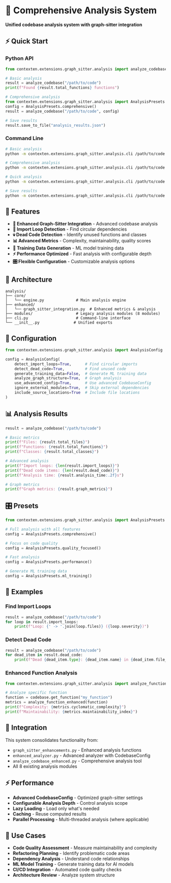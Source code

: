 # 🚀 Comprehensive Analysis System

**Unified codebase analysis system with graph-sitter integration**

## ⚡ Quick Start

### Python API
```python
from contexten.extensions.graph_sitter.analysis import analyze_codebase

# Basic analysis
result = analyze_codebase("/path/to/code")
print(f"Found {result.total_functions} functions")

# Comprehensive analysis
from contexten.extensions.graph_sitter.analysis import AnalysisPresets
config = AnalysisPresets.comprehensive()
result = analyze_codebase("/path/to/code", config)

# Save results
result.save_to_file("analysis_results.json")
```

### Command Line
```bash
# Basic analysis
python -m contexten.extensions.graph_sitter.analysis.cli /path/to/code

# Comprehensive analysis
python -m contexten.extensions.graph_sitter.analysis.cli /path/to/code --comprehensive

# Quick analysis
python -m contexten.extensions.graph_sitter.analysis.cli /path/to/code --quick

# Save results
python -m contexten.extensions.graph_sitter.analysis.cli /path/to/code --output results.json
```

## 🎯 Features

- **🔧 Enhanced Graph-Sitter Integration** - Advanced codebase analysis
- **🔄 Import Loop Detection** - Find circular dependencies
- **💀 Dead Code Detection** - Identify unused functions and classes
- **📊 Advanced Metrics** - Complexity, maintainability, quality scores
- **🤖 Training Data Generation** - ML model training data
- **⚡ Performance Optimized** - Fast analysis with configurable depth
- **🎛️ Flexible Configuration** - Customizable analysis options

## 📁 Architecture

```
analysis/
├── core/
│   └── engine.py              # Main analysis engine
├── enhanced/
│   └── graph_sitter_integration.py  # Enhanced metrics & analysis
├── modules/                   # Legacy analysis modules (8 modules)
├── cli.py                     # Command-line interface
└── __init__.py               # Unified exports
```

## 🔧 Configuration

```python
from contexten.extensions.graph_sitter.analysis import AnalysisConfig

config = AnalysisConfig(
    detect_import_loops=True,      # Find circular imports
    detect_dead_code=True,         # Find unused code
    generate_training_data=False,  # Generate ML training data
    analyze_graph_structure=True,  # Graph analysis
    use_advanced_config=True,      # Use advanced CodebaseConfig
    ignore_external_modules=True,  # Skip external dependencies
    include_source_locations=True  # Include file locations
)
```

## 📊 Analysis Results

```python
result = analyze_codebase("/path/to/code")

# Basic metrics
print(f"Files: {result.total_files}")
print(f"Functions: {result.total_functions}")
print(f"Classes: {result.total_classes}")

# Advanced analysis
print(f"Import loops: {len(result.import_loops)}")
print(f"Dead code items: {len(result.dead_code)}")
print(f"Analysis time: {result.analysis_time:.2f}s")

# Graph metrics
print(f"Graph metrics: {result.graph_metrics}")
```

## 🎛️ Presets

```python
from contexten.extensions.graph_sitter.analysis import AnalysisPresets

# Full analysis with all features
config = AnalysisPresets.comprehensive()

# Focus on code quality
config = AnalysisPresets.quality_focused()

# Fast analysis
config = AnalysisPresets.performance()

# Generate ML training data
config = AnalysisPresets.ml_training()
```

## 🚀 Examples

### Find Import Loops
```python
result = analyze_codebase("/path/to/code")
for loop in result.import_loops:
    print(f"Loop: {' -> '.join(loop.files)} ({loop.severity})")
```

### Detect Dead Code
```python
result = analyze_codebase("/path/to/code")
for dead_item in result.dead_code:
    print(f"Dead {dead_item.type}: {dead_item.name} in {dead_item.file_path}")
```

### Enhanced Function Analysis
```python
from contexten.extensions.graph_sitter.analysis import analyze_function_enhanced

# Analyze specific function
function = codebase.get_function("my_function")
metrics = analyze_function_enhanced(function)
print(f"Complexity: {metrics.cyclomatic_complexity}")
print(f"Maintainability: {metrics.maintainability_index}")
```

## 🔗 Integration

This system consolidates functionality from:
- `graph_sitter_enhancements.py` - Enhanced analysis functions
- `enhanced_analyzer.py` - Advanced analyzer with CodebaseConfig
- `analyze_codebase_enhanced.py` - Comprehensive analysis tool
- All 8 existing analysis modules

## ⚡ Performance

- **Advanced CodebaseConfig** - Optimized graph-sitter settings
- **Configurable Analysis Depth** - Control analysis scope
- **Lazy Loading** - Load only what's needed
- **Caching** - Reuse computed results
- **Parallel Processing** - Multi-threaded analysis (where applicable)

## 🎯 Use Cases

- **Code Quality Assessment** - Measure maintainability and complexity
- **Refactoring Planning** - Identify problematic code areas
- **Dependency Analysis** - Understand code relationships
- **ML Model Training** - Generate training data for AI models
- **CI/CD Integration** - Automated code quality checks
- **Architecture Review** - Analyze system structure
